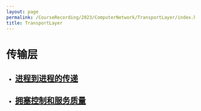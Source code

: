 ```yaml
---
layout: page
permalink: /CourseRecording/2023/ComputerNetwork/TransportLayer/index.html
title: TransportLayer
---
```



# 传输层

- ## [进程到进程的传递](https://CRYoushiwo.github.io/CourseRecording/2023/ComputerNetwork/TransportLayer/ProcessDelivery)

- ## [拥塞控制和服务质量](https://CRYoushiwo.github.io/CourseRecording/2023/ComputerNetwork/TransportLayer/CongestionControlAndQualityOfService)